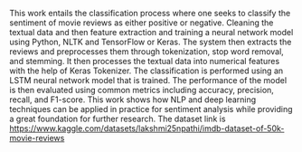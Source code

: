 This work entails the classification process where one seeks to classify the sentiment of movie reviews as either positive or negative. Cleaning the textual data and then feature extraction and training a neural network model using Python, NLTK and TensorFlow or Keras. The system then extracts the reviews and preprocesses them through tokenization, stop word removal, and stemming. It then processes the textual data into numerical features with the help of Keras Tokenizer. The classification is performed using an LSTM neural network model that is trained. The performance of the model is then evaluated using common metrics including accuracy, precision, recall, and F1-score. This work shows how NLP and deep learning techniques can be applied in practice for sentiment analysis while providing a great foundation for further research.
The dataset link is https://www.kaggle.com/datasets/lakshmi25npathi/imdb-dataset-of-50k-movie-reviews
